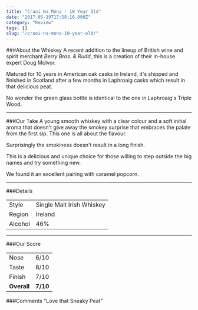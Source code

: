 ```yaml
---
title: "Craoi Na Móna - 10 Year Old"
date: "2017-05-19T17:58:16.000Z"
category: "Review"
tags: []
slug: "/craoi-na-mona-10-year-old/"
---
```

###About the Whiskey
A recent addition to the lineup of British wine and spirit merchant *Berry Bros. & Rudd*, this is a creation of their in-house expert Doug McIvor. 

Matured for 10 years in American oak casks in Ireland, it's shipped and finished in Scotland after a few months in Laphroaig casks which result in that delicious peat.

No wonder the green glass bottle is identical to the one in Laphroaig's Triple Wood.

---

###Our Take
A young smooth whiskey with a clear colour and a soft initial aroma that doesn't give away the smokey surprise that embraces the palate from the first sip. This one is all about the flavour.

Surprisingly the smokiness doesn't result in a long finish.

This is a delicious and unique choice for those willing to step outside the big names and try something new.

We found it an excellent pairing with caramel popcorn.

---

###Details
<table>  
<tr>  
<td class="grey">Style</td><td>Single Malt Irish Whiskey</td>  
</tr>  
<tr>  
<td class="grey">Region</td><td>Ireland</td>  
</tr>  
<tr>  
<td class="grey">Alcohol</td><td>46%</td>  
</tr>  
</table>


---

###Our Score
<table class="score-table">  
<tr>  
<td class="grey">Nose</td><td>6/10</td>  
</tr>  
<tr>  
<td class="grey">Taste</td><td>8/10</td>  
</tr>  
<tr>  
<td class="grey">Finish</td><td>7/10</td>  
</tr>  
<tr>  
<td class="grey"><strong>Overall</strong></td><td><strong>7/10</strong></td>  
</tr>  
</table>

###Comments
"Love that Sneaky Peat"
    